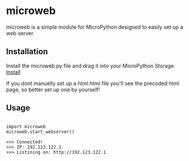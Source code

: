 # microweb
microweb is a simple module for MicroPython designed to easily set up a web server.


## Installation
Install the microweb.py file and drag it into your MicroPython Storage.\
[Install](https://github.com/harimtim/microweb/blob/main/microweb.py)

If you dont manuelly set up a html.html file you'll see the precoded html page, so better set up one by yourself!

## Usage 
```

import microweb
microweb.start_webserver()

>>> Connected!
>>> IP: 192.123.122.1
>>> Listining on: http://192.123.122.1

```
